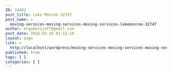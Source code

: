 ```yaml
---
ID: 14462
post_title: Lake Monroe 32747
post_name: >
  moving-services-moving-services-moving-services-lakemonroe-32747
author: mrgabonijeff@gmail.com
post_date: 2018-03-28 01:52:10
layout: page
link: >
  http://localhost/wordpress/moving-services-moving-services-moving-services-lakemonroe-32747/
published: true
tags: [ ]
categories: [ ]
---
```

